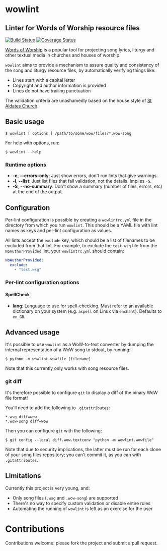 # wowlint
## Linter for Words of Worship resource files

[![Build Status](https://travis-ci.org/jamesremuscat/wowlint.svg?branch=master)](https://travis-ci.org/jamesremuscat/wowlint)
[![Coverage Status](https://coveralls.io/repos/github/jamesremuscat/wowlint/badge.svg?branch=master)](https://coveralls.io/github/jamesremuscat/wowlint?branch=master)

[Words of Worship](http://www.wordsofworship.com) is a popular tool for
projecting song lyrics, liturgy and other textual media in churches and houses
of worship.

`wowlint` aims to provide a mechanism to assure quality and consistency of
the song and liturgy resource files, by automatically verifying things like:

 - Lines start with a capital letter
 - Copyright and author information is provided
 - Lines do not have trailing punctuation

The validation criteria are unashamedly based on the house style of
[St Aldates Church](https://github.com/staldates).

## Basic usage

```shell
$ wowlint [ options ] /path/to/some/wow/files/*.wow-song
```
For help with options, run:

```shell
$ wowlint --help
```

### Runtime options

* **-e**, **--errors-only**: Just show errors, don't run lints that give warnings.
* **-l**, **--list**: Just list files that fail validation, not the details. Implies `-S`.
* **-S**, **--no-summary**: Don't show a summary (number of files, errors, etc) at the end of the output.

## Configuration

Per-lint configuration is possible by creating a `wowlintrc.yml` file in the
directory from which you run `wowlint`. This should be a YAML file with lint
names as keys and per-lint configuration as values.

All lints accept the `exclude` key, which should be a list of filenames to be
excluded from that lint. For example, to exclude the `test.wsg` file from the
`NoAuthorProvided` lint, your `wowlintrc.yml` should contain:

```yaml
NoAuthorProvided:
  exclude:
    - "test.wsg"
```

### Per-lint configuration options

#### SpellCheck
* **lang**: Language to use for spell-checking. Must refer to an available
  dictionary on your system (e.g. `aspell` on Linux via `enchant`). Defaults to
  `en_GB`.

## Advanced usage

It's possible to use `wowlint` as a WoW-to-text converter by dumping the
internal representation of a WoW song to stdout, by running:

```shell
$ python -m wowlint.wowfile [filename]
```
Note that this currently only works with song resource files.

### git diff

It's therefore possible to configure `git` to display a diff of the binary WoW
file format!

You'll need to add the following to `.gitattributes`:

```
*.wsg diff=wow
*.wow-song diff=wow
```

Then you can configure `git` with the following:

```shell
$ git config --local diff.wow.textconv "python -m wowlint.wowfile"
```

Note that due to security implications, the latter must be run for each clone
of your song files repository; you can't commit it, as you can with
`.gitattributes`.

## Limitations

Currently this project is very young, and:
 - Only song files (`.wsg` and `.wow-song`) are supported
 - There's no way to specify custom validation or disable entire rules
 - Automating the running of `wowlint` is left as an exercise for the user

# Contributions

Contributions welcome: please fork the project and submit a pull request.
